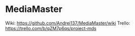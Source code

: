 # MediaMaster

Wiki: https://github.com/Andrei137/MediaMaster/wiki
Trello: https://trello.com/b/qZM7p6qs/proiect-mds